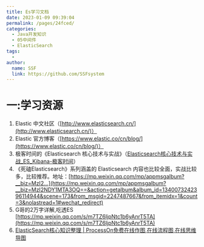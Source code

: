 ```yaml
---
title: Es学习文档
date: 2023-01-09 09:39:04
permalink: /pages/24fced/
categories:
  - Java开发知识
  - 05中间件
  - ElasticSearch
tags:
  - 
author: 
  name: SSF
  link: https://github.com/SSFsystem
---
```


<a name="nVvK7"></a>
# 一:学习资源

1. Elastic 中文社区（[http://www.elasticsearch.cn/](http://www.elasticsearch.cn/)）
2. Elastic 官方博客（[https://www.elastic.co/cn/blog/](https://www.elastic.co/cn/blog/)）
3. 极客时间的《Elasticsearch 核心技术与实战》（[Elasticsearch核心技术与实战_ES_Kibana-极客时间](http://gk.link/a/10bcT)）
4. 《死磕Elasticsearch》系列涵盖的 Elasticsearch 内容也比较全面，实战比较多，比较推荐。地址：[https://mp.weixin.qq.com/mp/appmsgalbum?__biz=MzI2...](https://mp.weixin.qq.com/mp/appmsgalbum?__biz=MzI2NDY1MTA3OQ==&action=getalbum&album_id=1340073242396114944&scene=173&from_msgid=2247487667&from_itemidx=1&count=3&nolastread=1#wechat_redirect)
5. G哥的2万字详解,吃透ES [https://mp.weixin.qq.com/s/m7TZ6ljpNtc1b6yAnrT5TA](https://mp.weixin.qq.com/s/m7TZ6ljpNtc1b6yAnrT5TA)
6. [ElasticSearch核心知识整理 | ProcessOn免费在线作图,在线流程图,在线思维导图](https://www.processon.com/view/link/624d3a95079129641e41248e)



